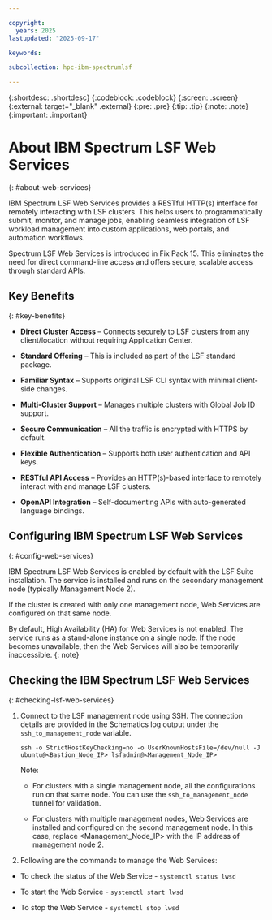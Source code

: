 ```yaml
---

copyright:
  years: 2025
lastupdated: "2025-09-17"

keywords:

subcollection: hpc-ibm-spectrumlsf

---
```


{:shortdesc: .shortdesc}
{:codeblock: .codeblock}
{:screen: .screen}
{:external: target="_blank" .external}
{:pre: .pre}
{:tip: .tip}
{:note: .note}
{:important: .important}

# About IBM Spectrum LSF Web Services
{: #about-web-services}

IBM Spectrum LSF Web Services provides a RESTful HTTP(s) interface for remotely interacting with LSF clusters. This helps users to programmatically submit, monitor, and manage jobs, enabling seamless integration of LSF workload management into custom applications, web portals, and automation workflows.

Spectrum LSF Web Services is introduced in Fix Pack 15. This eliminates the need for direct command-line access and offers secure, scalable access through standard APIs.

## Key Benefits
{: #key-benefits}

* **Direct Cluster Access** – Connects securely to LSF clusters from any client/location without requiring Application Center.

* **Standard Offering** – This is included as part of the LSF standard package.

* **Familiar Syntax** – Supports original LSF CLI syntax with minimal client-side changes.

* **Multi-Cluster Support** – Manages multiple clusters with Global Job ID support.

* **Secure Communication** – All the traffic is encrypted with HTTPS by default.

* **Flexible Authentication** – Supports both user authentication and API keys.

* **RESTful API Access** – Provides an HTTP(s)-based interface to remotely interact with and manage LSF clusters.

* **OpenAPI Integration** – Self-documenting APIs with auto-generated language bindings.

## Configuring IBM Spectrum LSF Web Services
{: #config-web-services}

IBM Spectrum LSF Web Services is enabled by default with the LSF Suite installation. The service is installed and runs on the secondary management node (typically Management Node 2).

If the cluster is created with only one management node, Web Services are configured on that same node.

By default, High Availability (HA) for Web Services is not enabled. The service runs as a stand-alone instance on a single node. If the node becomes unavailable, then the Web Services will also be temporarily inaccessible.
{: note}

## Checking the IBM Spectrum LSF Web Services
{: #checking-lsf-web-services}

1. Connect to the LSF management node using SSH. The connection details are provided in the Schematics log output under the `ssh_to_management_node` variable.

    ```pre
    ssh -o StrictHostKeyChecking=no -o UserKnownHostsFile=/dev/null -J ubuntu@<Bastion_Node_IP> lsfadmin@<Management_Node_IP>
    ```

    Note:
    * For clusters with a single management node, all the configurations run on that same node. You can use the `ssh_to_management_node` tunnel for validation.

    * For clusters with multiple management nodes, Web Services are installed and configured on the second management node. In this case, replace <Management_Node_IP> with the IP address of management node 2.

2. Following are the commands to manage the Web Services:

* To check the status of the Web Service - `systemctl status lwsd`

* To start the Web Service - `systemctl start lwsd`

* To stop the Web Service - `systemctl stop lwsd`
